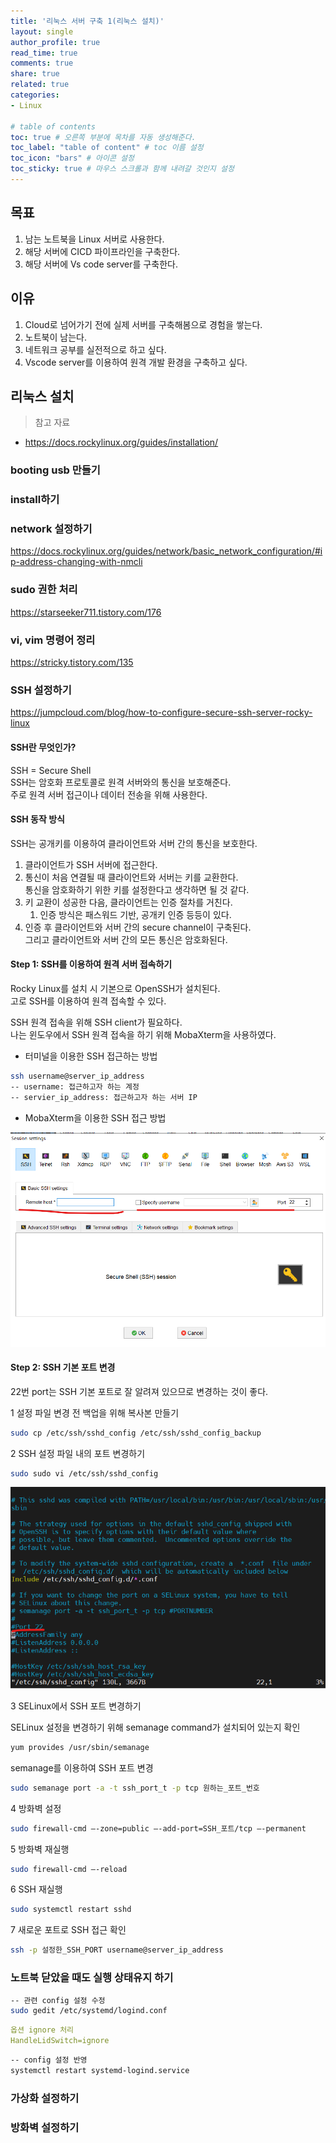 ```yaml
---
title: '리눅스 서버 구축 1(리눅스 설치)'
layout: single
author_profile: true
read_time: true
comments: true
share: true
related: true
categories:
- Linux

# table of contents
toc: true # 오른쪽 부분에 목차를 자동 생성해준다.
toc_label: "table of content" # toc 이름 설정
toc_icon: "bars" # 아이콘 설정
toc_sticky: true # 마우스 스크롤과 함께 내려갈 것인지 설정
---
```


## 목표

1. 남는 노트북을 Linux 서버로 사용한다.
2. 해당 서버에 CICD 파이프라인을 구축한다.
3. 해당 서버에 Vs code server를 구축한다.

## 이유

1. Cloud로 넘어가기 전에 실제 서버를 구축해봄으로 경험을 쌓는다.
2. 노트북이 남는다.
3. 네트워크 공부를 실전적으로 하고 싶다.
4. Vscode server를 이용하여 원격 개발 환경을 구축하고 싶다.

## 리눅스 설치

> 참고 자료

- <https://docs.rockylinux.org/guides/installation/>

### booting usb 만들기

### install하기

### network 설정하기

<https://docs.rockylinux.org/guides/network/basic_network_configuration/#ip-address-changing-with-nmcli>

### sudo 권한 처리
<https://starseeker711.tistory.com/176>

### vi, vim 명령어 정리
<https://stricky.tistory.com/135>

### SSH 설정하기
<https://jumpcloud.com/blog/how-to-configure-secure-ssh-server-rocky-linux>

#### SSH란 무엇인가?

SSH = Secure Shell  
SSH는 암호화 프로토콜로 원격 서버와의 통신을 보호해준다.  
주로 원격 서버 접근이나 데이터 전송을 위해 사용한다.

#### SSH 동작 방식

SSH는 공개키를 이용하여 클라이언트와 서버 간의 통신을 보호한다.

1. 클라이언트가 SSH 서버에 접근한다.
2. 통신이 처음 연결될 때 클라이언트와 서버는 키를 교환한다.  
    통신을 암호화하기 위한 키를 설정한다고 생각하면 될 것 같다.
3. 키 교환이 성공한 다음, 클라이언트는 인증 절차를 거친다.
   1.  인증 방식은 패스워드 기반, 공개키 인증 등등이 있다.
4.  인증 후 클라이언트와 서버 간의 secure channel이 구축된다.  
    그리고 클라이언트와 서버 간의 모든 통신은 암호화된다.

#### Step 1: SSH를 이용하여 원격 서버 접속하기

Rocky Linux를 설치 시 기본으로 OpenSSH가 설치된다.  
고로 SSH를 이용하여 원격 접속할 수 있다.

SSH 원격 접속을 위해 SSH client가 필요하다.  
나는 윈도우에서 SSH 원격 접속을 하기 위해 MobaXterm을 사용하였다.

- 터미널을 이용한 SSH 접근하는 방법

``` bash
ssh username@server_ip_address
-- username: 접근하고자 하는 계정
-- servier_ip_address: 접근하고자 하는 서버 IP
```

- MobaXterm을 이용한 SSH 접근 방법

![MobaXterm](/assets/images/linux/ssh1.png "MobaXterm을 이용한 SSH 접근 방법")

#### Step 2: SSH 기본 포트 변경

22번 port는 SSH 기본 포트로 잘 알려져 있으므로 변경하는 것이 좋다.  

1 설정 파일 변경 전 백업을 위해 복사본 만들기

``` bash
sudo cp /etc/ssh/sshd_config /etc/ssh/sshd_config_backup
```

2 SSH 설정 파일 내의 포트 변경하기

``` bash
sudo sudo vi /etc/ssh/sshd_config
```

![Modify SSH Port](/assets/images/linux/ssh2.png "SSH 포트 변경")

3 SELinux에서 SSH 포트 변경하기

SELinux 설정을 변경하기 위해 semanage command가 설치되어 있는지 확인

``` bash
yum provides /usr/sbin/semanage
```

semanage를 이용하여 SSH 포트 변경

``` bash
sudo semanage port -a -t ssh_port_t -p tcp 원하는_포트_번호
```

4 방화벽 설정

``` bash
sudo firewall-cmd –-zone=public –-add-port=SSH_포트/tcp –-permanent
```

5 방화벽 재실행

```bash
sudo firewall-cmd –-reload
```

6 SSH 재실행

```bash
sudo systemctl restart sshd
```

7 새로운 포트로 SSH 접근 확인

```bash
ssh -p 설정한_SSH_PORT username@server_ip_address
```

### 노트북 닫았을 때도 실행 상태유지 하기

```bash
-- 관련 config 설정 수정
sudo gedit /etc/systemd/logind.conf
```

``` yaml
옵션 ignore 처리
HandleLidSwitch=ignore
```

```bash
-- config 설정 반영
systemctl restart systemd-logind.service
```

### 가상화 설정하기

### 방화벽 설정하기
